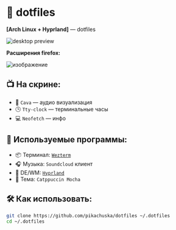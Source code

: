 # 🧠 dotfiles  
**[Arch Linux + Hyprland]** — dotfiles

![desktop preview](https://github.com/user-attachments/assets/b75fbb97-696a-40e3-b29e-1582bd8ef419)

**Расширения firefox:**

![изображение](https://github.com/user-attachments/assets/df96bd30-f68b-43cc-8eb7-8ba91abba2eb)

## 📺 На скрине:
- 🎵 `Cava` — аудио визуализация
- 🕒 `Tty-clock` — терминальные часы
- 💻 `Neofetch` — инфо

## 🧩 Используемые программы:
- 📦 Терминал: [`Wezterm`](https://wezfurlong.org/wezterm/)
- 🎧 Музыка: `Soundcloud` клиент
- 🧼 DE/WM: [`Hyprland`](https://github.com/hyprwm/Hyprland)
- 🎨 Тема: `Catppuccin Mocha`

## 🛠️ Как использовать:
```bash
git clone https://github.com/pikachuska/dotfiles ~/.dotfiles
cd ~/.dotfiles
